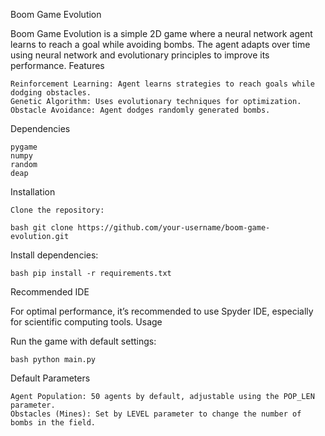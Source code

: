 Boom Game Evolution

Boom Game Evolution is a simple 2D game where a neural network agent learns to reach a goal while avoiding bombs. The agent adapts over time using neural network and evolutionary principles to improve its performance.
Features

    Reinforcement Learning: Agent learns strategies to reach goals while dodging obstacles.
    Genetic Algorithm: Uses evolutionary techniques for optimization.
    Obstacle Avoidance: Agent dodges randomly generated bombs.

Dependencies

    pygame
    numpy
    random
    deap

Installation

    Clone the repository:

    bash git clone https://github.com/your-username/boom-game-evolution.git

Install dependencies:

    bash pip install -r requirements.txt

Recommended IDE

For optimal performance, it’s recommended to use Spyder IDE, especially for scientific computing tools.
Usage

Run the game with default settings:

    bash python main.py

Default Parameters

    Agent Population: 50 agents by default, adjustable using the POP_LEN parameter.
    Obstacles (Mines): Set by LEVEL parameter to change the number of bombs in the field.
